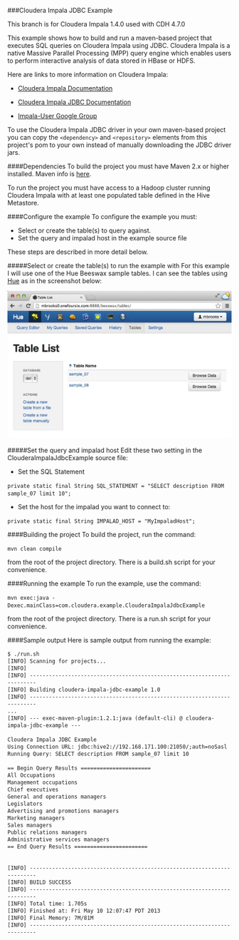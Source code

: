 ###Cloudera Impala JDBC Example

This branch is for Cloudera Impala 1.4.0 used with CDH 4.7.0

This example shows how to build and run a maven-based project that executes SQL queries on Cloudera Impala using JDBC. 
Cloudera Impala is a native Massive Parallel Processing (MPP) query engine which enables users to perform interactive analysis of data stored in HBase or HDFS. 

Here are links to more information on Cloudera Impala:


- [Cloudera Impala Documentation](http://www.cloudera.com/content/cloudera-content/cloudera-docs/CDH5/latest/Impala/impala.html)

- [Cloudera Impala JDBC Documentation](http://www.cloudera.com/content/cloudera-content/cloudera-docs/Impala/latest/Installing-and-Using-Impala/ciiu_impala_jdbc.html)

- [Impala-User Google Group](https://groups.google.com/a/cloudera.org/forum/?fromgroups#!forum/impala-user)

 
 
To use the Cloudera Impala JDBC driver in your own maven-based project you can copy the `<dependency>` and `<repository>` elements from this project's pom to your own instead of manually downloading the JDBC driver jars.




####Dependencies
To build the project you must have Maven 2.x or higher installed.  Maven info is [here](http://maven.apache.org).

To run the project you must have access to a Hadoop cluster running Cloudera Impala with at least one populated table defined in the Hive Metastore.


####Configure the example
To configure the example you must:

- Select or create the table(s) to query against.
- Set the query and impalad host in the example source file

These steps are described in more detail below.





#####Select or create the table(s) to run the example with
For this example I will use one of the Hue Beeswax sample tables.  I can see the tables using [Hue](http://gethue.com) as in the screenshot below:  


![Hue Table List](images/HueTableList.jpg)

#####Set the query and impalad host
Edit these two setting in the ClouderaImpalaJdbcExample source file:

- Set the SQL Statement

`private static final String SQL_STATEMENT = "SELECT description FROM sample_07 limit 10";`
	
- Set the host for the impalad you want to connect to: 

`private static final String IMPALAD_HOST = "MyImpaladHost";`


####Building the project
To build the project, run the command:

`mvn clean compile`

from the root of the project directory.   There is a build.sh script for your convenience.

####Running the example
To run the example, use the command:

`mvn exec:java -Dexec.mainClass=com.cloudera.example.ClouderaImpalaJdbcExample` 

from the root of the project directory.  There is a run.sh script for your convenience.

####Sample output
Here is sample output from running the example:

    $ ./run.sh
    [INFO] Scanning for projects...
    [INFO]                                                                         
    [INFO] ------------------------------------------------------------------------
    [INFO] Building cloudera-impala-jdbc-example 1.0
    [INFO] ------------------------------------------------------------------------ 
    ...
    [INFO] --- exec-maven-plugin:1.2.1:java (default-cli) @ cloudera-impala-jdbc-example ---
    
    Cloudera Impala JDBC Example
    Using Connection URL: jdbc:hive2://192.168.171.100:21050/;auth=noSasl
    Running Query: SELECT description FROM sample_07 limit 10
    
    == Begin Query Results ======================
    All Occupations
    Management occupations
    Chief executives
    General and operations managers
    Legislators
    Advertising and promotions managers
    Marketing managers
    Sales managers
    Public relations managers
    Administrative services managers
    == End Query Results =======================


    [INFO] ------------------------------------------------------------------------
    [INFO] BUILD SUCCESS
    [INFO] ------------------------------------------------------------------------
    [INFO] Total time: 1.705s
    [INFO] Finished at: Fri May 10 12:07:47 PDT 2013
    [INFO] Final Memory: 7M/81M
    [INFO] ------------------------------------------------------------------------

